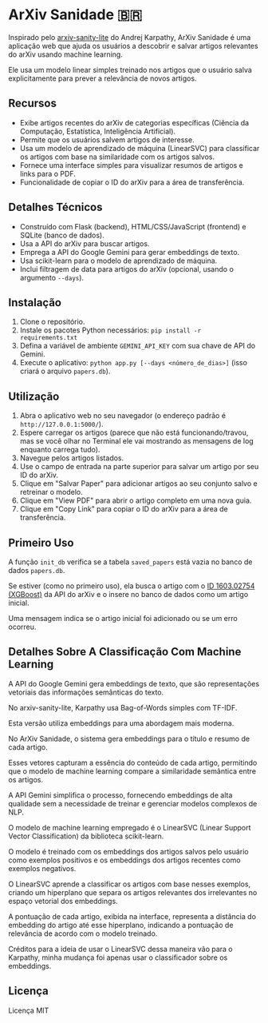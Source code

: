 # ArXiv Sanidade 🇧🇷

Inspirado pelo [arxiv-sanity-lite](https://arxiv-sanity-lite.com/) do Andrej Karpathy, ArXiv Sanidade é uma aplicação web que ajuda os usuários a descobrir e salvar artigos relevantes do arXiv usando machine learning.

Ele usa um modelo linear simples treinado nos artigos que o usuário salva explicitamente para prever a relevância de novos artigos.

## Recursos

* Exibe artigos recentes do arXiv de categorias específicas (Ciência da Computação, Estatística, Inteligência Artificial).
* Permite que os usuários salvem artigos de interesse.
* Usa um modelo de aprendizado de máquina (LinearSVC) para classificar os artigos com base na similaridade com os artigos salvos.
* Fornece uma interface simples para visualizar resumos de artigos e links para o PDF.
* Funcionalidade de copiar o ID do arXiv para a área de transferência.

## Detalhes Técnicos

* Construído com Flask (backend), HTML/CSS/JavaScript (frontend) e SQLite (banco de dados).
* Usa a API do arXiv para buscar artigos.
* Emprega a API do Google Gemini para gerar embeddings de texto.
* Usa scikit-learn para o modelo de aprendizado de máquina.
* Inclui filtragem de data para artigos do arXiv (opcional, usando o argumento `--days`).

## Instalação

1. Clone o repositório.
2. Instale os pacotes Python necessários: `pip install -r requirements.txt`
3. Defina a variável de ambiente `GEMINI_API_KEY` com sua chave de API do Gemini.
4. Execute o aplicativo: `python app.py [--days <número_de_dias>]` (isso criará o arquivo `papers.db`).

## Utilização

1. Abra o aplicativo web no seu navegador (o endereço padrão é `http://127.0.0.1:5000/`).
2. Espere carregar os artigos (parece que não está funcionando/travou, mas se você olhar no Terminal ele vai mostrando as mensagens de log enquanto carrega tudo).
3. Navegue pelos artigos listados.
4. Use o campo de entrada na parte superior para salvar um artigo por seu ID do arXiv.
5. Clique em "Salvar Paper" para adicionar artigos ao seu conjunto salvo e retreinar o modelo.
6. Clique em "View PDF" para abrir o artigo completo em uma nova guia.
7. Clique em "Copy Link" para copiar o ID do arXiv para a área de transferência.

## Primeiro Uso

A função `init_db` verifica se a tabela `saved_papers` está vazia no banco de dados `papers.db`.

Se estiver (como no primeiro uso), ela busca o artigo com o [ID 1603.02754 (XGBoost)](https://arxiv.org/abs/1603.02754) da API do arXiv e o insere no banco de dados como um artigo inicial.

Uma mensagem indica se o artigo inicial foi adicionado ou se um erro ocorreu.

## Detalhes Sobre A Classificação Com Machine Learning

A API do Google Gemini gera embeddings de texto, que são representações vetoriais das informações semânticas do texto.

No arxiv-sanity-lite, Karpathy usa Bag-of-Words simples com TF-IDF.

Esta versão utiliza embeddings para uma abordagem mais moderna.

No ArXiv Sanidade, o sistema gera embeddings para o título e resumo de cada artigo.

Esses vetores capturam a essência do conteúdo de cada artigo, permitindo que o modelo de machine learning compare a similaridade semântica entre os artigos. 

A API Gemini simplifica o processo, fornecendo embeddings de alta qualidade sem a necessidade de treinar e gerenciar modelos complexos de NLP.

O modelo de machine learning empregado é o LinearSVC (Linear Support Vector Classification) da biblioteca scikit-learn.

O modelo é treinado com os embeddings dos artigos salvos pelo usuário como exemplos positivos e os embeddings dos artigos recentes como exemplos negativos.

O LinearSVC aprende a classificar os artigos com base nesses exemplos, criando um hiperplano que separa os artigos relevantes dos irrelevantes no espaço vetorial dos embeddings.

A pontuação de cada artigo, exibida na interface, representa a distância do embedding do artigo até esse hiperplano, indicando a pontuação de relevância de acordo com o modelo treinado.

Créditos para a ideia de usar o LinearSVC dessa maneira vão para o Karpathy, minha mudança foi apenas usar o classificador sobre os embeddings.

## Licença

Licença MIT
